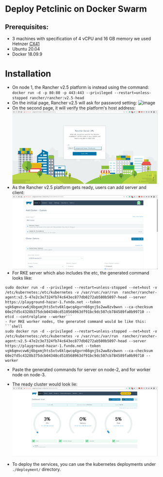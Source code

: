 # Deploy Petclinic on Docker Swarm

## Prerequisites:
- 3 machines with specification of 4 vCPU and 16 GB memory we used Hetnzer [CX41](https://www.hetzner.com/cloud) 
- Ubuntu 20.04
- Docker 18.09.9

# Installation
- On node 1, the Rancher v2.5 platform is instead using the command: ` docker run -d -p 80:80 -p 443:443 --privileged --restart=unless-stopped rancher/rancher:v2.5-head`
- On the initial page, Rancher v2.5 will ask for password setting:
![image](https://user-images.githubusercontent.com/17498897/131835928-f8fad6fd-b7cf-43ec-9a8d-f449766828d9.png)
- On the second page, it will verify the platform's host address:
![verify phase](https://github.com/AzarguNazari/modified-petclinic-application/blob/master/media/rancher-2.5-second-phase.png?raw=true)
- As the Rancher v2.5 platform gets ready, users can add server and client:
![add cluster](https://github.com/AzarguNazari/modified-petclinic-application/blob/master/media/rancher-2.5-creating-cluster.png?raw=true) 
- For RKE server which also includes the etc, the generated command looks like:
```shell
sudo docker run -d --privileged --restart=unless-stopped --net=host -v /etc/kubernetes:/etc/kubernetes -v /var/run:/var/run  rancher/rancher-agent:v2.5-47e2c3e7324fb74c643ec877db0272ab500b5097-head --server https://playground-hazar-1.fvndo.net --token vgk6qmvcvw6j6bgxmjhts5xtv6klqwcq4gvrn66gnj5s2ww8zvbwvn --ca-checksum 60e2fd5c4328b375dcb04348cd510568963df91bc9dc507cb784589fa0b99710 --etcd --controlplane --worker```
- For RKE worker nodes, the generated command would be like this:
```shell
sudo docker run -d --privileged --restart=unless-stopped --net=host -v /etc/kubernetes:/etc/kubernetes -v /var/run:/var/run  rancher/rancher-agent:v2.5-47e2c3e7324fb74c643ec877db0272ab500b5097-head --server https://playground-hazar-1.fvndo.net --token vgk6qmvcvw6j6bgxmjhts5xtv6klqwcq4gvrn66gnj5s2ww8zvbwvn --ca-checksum 60e2fd5c4328b375dcb04348cd510568963df91bc9dc507cb784589fa0b99710 --worker
```
- Paste the generated commands for server on node-2, and for worker node on node-3.
- The ready cluster would look lie:
![K3s-portainer](https://github.com/AzarguNazari/modified-petclinic-application/blob/master/media/ready-cluster.png?raw=true)

- To deploy the services, you can use the kubernetes deployments under `./deployment/` directory.
